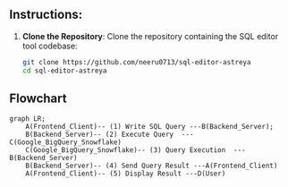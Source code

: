 
## Instructions:

1. **Clone the Repository**:
   Clone the repository containing the SQL editor tool codebase:
   ```bash
   git clone https://github.com/neeru0713/sql-editor-astreya
   cd sql-editor-astreya


## Flowchart

```mermaid
graph LR;
    A(Frontend_Client)-- (1) Write SQL Query ---B(Backend_Server);
    B(Backend_Server)-- (2) Execute Query  ---C(Google_BigQuery_Snowflake)
    C(Google_BigQuery_Snowflake)-- (3) Query Execution  ---B(Backend_Server)
    B(Backend_Server)-- (4) Send Query Result ---A(Frontend_Client)
    A(Frontend_Client)-- (5) Display Result ---D(User)
  






